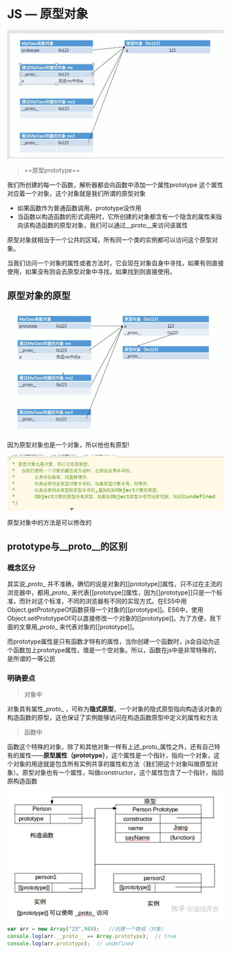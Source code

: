 # JS — 原型对象

![image-20201112185136797](/images/JS_img/image-20201112185136797.png)

> ==原型prototype==

我们所创建的每一个函数，解析器都会向函数中添加一个属性prototype
这个属性对应着一个对象，这个对象就是我们所谓的原型对象  

- 如果函数作为普通函数调用，prototype没作用
- 当函数以构造函数的形式调用时，它所创建的对象都含有一个隐含的属性来指向该构造函数的原型对象，我们可以通过\__proto__来访问该属性

原型对象就相当于一个公共的区域，所有同一个类的实例都可以访问这个原型对象。

当我们访问一个对象的属性或者方法时，它会现在对象自身中寻找，如果有则直接使用，如果没有则会去原型对象中寻找，如果找到则直接使用。

## 原型对象的原型

![image-20201112192126069](/images/JS_img/image-20201112192126069.png)

因为原型对象也是一个对象，所以他也有原型!

![image-20201112192545629](/images/JS_img/image-20201112192545629.png)

原型对象中的方法是可以修改的

## prototype与\__proto__的区别

### 概念区分

其实说\__proto__ 并不准确，确切的说是对象的[[prototype]]属性，只不过在主流的浏览器中，都用\__proto__ 来代表[[prototype]]属性，因为[[prototype]]只是一个标准，而针对这个标准，不同的浏览器有不同的实现方式。在ES5中用Object.getPrototypeOf函数获得一个对象的[[prototype]]。ES6中，使用Object.setPrototypeOf可以直接修改一个对象的[[prototype]]。为了方便，我下面的文章用\__proto__ 来代表对象的[[prototype]]。

而prototype属性是只有函数才特有的属性，当你创建一个函数时，js会自动为这个函数加上prototype属性，值是一个空对象。所以，函数在js中是非常特殊的，是所谓的一等公民

### 明确要点

> 对象中

对象具有属性\__proto__ ，可称为**隐式原型**，一个对象的隐式原型指向构造该对象的构造函数的原型，这也保证了实例能够访问在构造函数原型中定义的属性和方法

> 函数中

函数这个特殊的对象，除了和其他对象一样有上述_proto_属性之外，还有自己特有的属性——**原型属性（prototype）**，这个属性是一个指针，指向一个对象，这个对象的用途就是包含所有实例共享的属性和方法（我们把这个对象叫做原型对象）。原型对象也有一个属性，叫做constructor，这个属性包含了一个指针，指回原构造函数

![img](/images/JS_img/v2-5e55da48225128b0281dcec72950f93a_1440w.jpg)

```js
var arr = new Array("23",989);   //创建一个数组（对象）
console.log(arr.__proto__ == Array.prototype);  // true
console.log(arr.prototype);  // undefined
```
